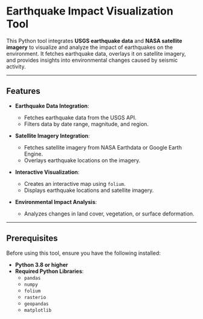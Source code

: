 # Earthquake Impact Visualization Tool

This Python tool integrates **USGS earthquake data** and **NASA satellite imagery** to visualize and analyze the impact of earthquakes on the environment. It fetches earthquake data, overlays it on satellite imagery, and provides insights into environmental changes caused by seismic activity.

---

## Features

- **Earthquake Data Integration**:
  - Fetches earthquake data from the USGS API.
  - Filters data by date range, magnitude, and region.

- **Satellite Imagery Integration**:
  - Fetches satellite imagery from NASA Earthdata or Google Earth Engine.
  - Overlays earthquake locations on the imagery.

- **Interactive Visualization**:
  - Creates an interactive map using `folium`.
  - Displays earthquake locations and satellite imagery.

- **Environmental Impact Analysis**:
  - Analyzes changes in land cover, vegetation, or surface deformation.

---

## Prerequisites

Before using this tool, ensure you have the following installed:

- **Python 3.8 or higher**
- **Required Python Libraries**:
  - `pandas`
  - `numpy`
  - `folium`
  - `rasterio`
  - `geopandas`
  - `matplotlib`
